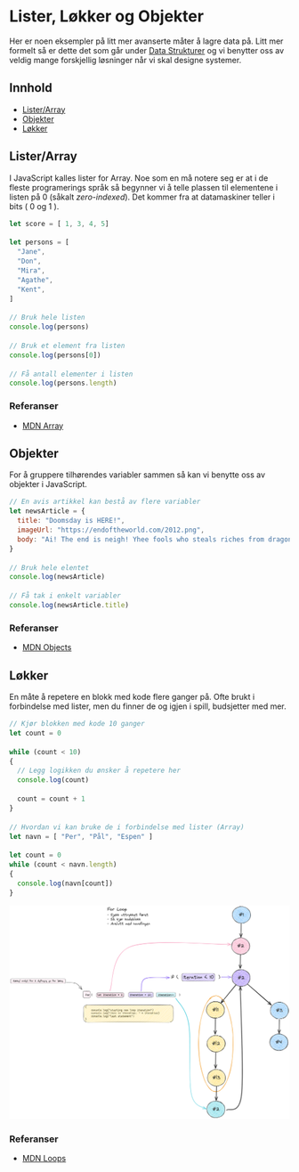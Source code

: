 # Lister, Løkker og Objekter

Her er noen eksempler på litt mer avanserte måter å lagre data på. Litt mer formelt så er dette det som går under [Data Strukturer](https://en.wikipedia.org/wiki/Data_structure) og vi benytter oss av veldig mange forskjellig løsninger når vi skal designe systemer.

## Innhold

- [Lister/Array](#listerarray)
- [Objekter](#objekter)
- [Løkker](#løkker)

## Lister/Array

I JavaScript kalles lister for Array.
Noe som en må notere seg er at i de fleste programerings språk så begynner vi å telle plassen til elementene i listen på 0 (såkalt *zero-indexed*). Det kommer fra at datamaskiner teller i bits ( 0 og 1 ).

```js
let score = [ 1, 3, 4, 5]

let persons = [
  "Jane",
  "Don",
  "Mira",
  "Agathe",
  "Kent",
]

// Bruk hele listen
console.log(persons)

// Bruk et element fra listen
console.log(persons[0])

// Få antall elementer i listen
console.log(persons.length)
```

### Referanser
- [MDN Array](https://developer.mozilla.org/en-US/docs/Web/JavaScript/Reference/Global_Objects/Array)

## Objekter

For å gruppere tilhørendes variabler sammen så kan vi benytte oss av objekter i JavaScript.

```js
// En avis artikkel kan bestå av flere variabler
let newsArticle = {
  title: "Doomsday is HERE!",
  imageUrl: "https://endoftheworld.com/2012.png",
  body: "Ai! The end is neigh! Yhee fools who steals riches from dragons!"
}

// Bruk hele elentet
console.log(newsArticle)

// Få tak i enkelt variabler
console.log(newsArticle.title)
```

### Referanser

- [MDN Objects](https://developer.mozilla.org/en-US/docs/Web/JavaScript/Reference/Global_Objects/Object)

## Løkker

En måte å repetere en blokk med kode flere ganger på.
Ofte brukt i forbindelse med lister, men du finner de og igjen i spill, budsjetter med mer.

```js
// Kjør blokken med kode 10 ganger
let count = 0

while (count < 10)
{
  // Legg logikken du ønsker å repetere her
  console.log(count)

  count = count + 1
}

// Hvordan vi kan bruke de i forbindelse med lister (Array)
let navn = [ "Per", "Pål", "Espen" ]

let count = 0
while (count < navn.length)
{
  console.log(navn[count])
}
```

![For løkke](./docs/for-loop.png)

### Referanser

- [MDN Loops](https://developer.mozilla.org/en-US/docs/Web/JavaScript/Guide/Loops_and_iteration)